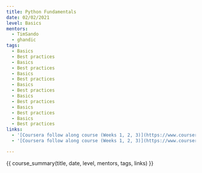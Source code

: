 ```yaml
---
title: Python Fundamentals
date: 02/02/2021
level: Basics
mentors: 
  - TimSando
  - ghandic
tags:
  - Basics
  - Best practices
  - Basics
  - Best practices
  - Basics
  - Best practices
  - Basics
  - Best practices
  - Basics
  - Best practices
  - Basics
  - Best practices
  - Basics
  - Best practices
links:
  - '[Coursera follow along course (Weeks 1, 2, 3)](https://www.coursera.org/learn/python?specialization=python#syllabus)'
  - '[Coursera follow along course (Weeks 1, 2, 3)](https://www.coursera.org/learn/python?specialization=python#syllabus)'

---
```


{{ course_summary(title, date, level, mentors, tags, links) }}
